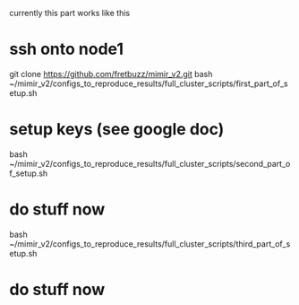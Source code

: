 
currently this part works like this
# ssh onto node1
git clone https://github.com/fretbuzz/mimir_v2.git
bash ~/mimir_v2/configs_to_reproduce_results/full_cluster_scripts/first_part_of_setup.sh
# setup keys (see google doc)
bash ~/mimir_v2/configs_to_reproduce_results/full_cluster_scripts/second_part_of_setup.sh
# do stuff now
bash ~/mimir_v2/configs_to_reproduce_results/full_cluster_scripts/third_part_of_setup.sh
# do stuff now